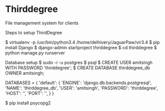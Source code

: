 # Thirddegree
File management system for clients

Steps to setup ThirdDegree

$ virtualenv -p /usr/bin/python3.4 /home/delhivery/JaguarPaw/vir3.4
$ pip install Django
$ django-admin startproject thirddegree
$ cd thirddegree
$ python manage.py runserver

Database setup
$ sudo -i -u postgres
$ psql
$ CREATE USER amitsingh WITH PASSWORD 'thirddegree';
$ CREATE DATABASE thirddegree_db OWNER amitsingh;

DATABASES = {
    'default': {
        'ENGINE': 'django.db.backends.postgresql',
        'NAME': 'thirddegree_db',
        'USER': 'amitsingh',
        'PASSWORD': 'thirddegree',
        'HOST': '',
        'PORT': '',
    }
}

$ pip install psycopg2

